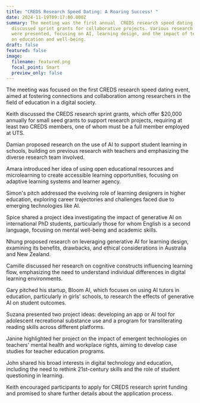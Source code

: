 ```yaml
---
title: "CREDS Research Speed Dating: A Roaring Success! "
date: 2024-11-19T09:17:00.000Z
summary: The meeting was the first annual  CREDS research speed dating event and
  discussed sprint grants for collaborative projects. Various research ideas
  were presented, focusing on AI, learning design, and the impact of technology
  on education and well-being.
draft: false
featured: false
image:
  filename: featured.png
  focal_point: Smart
  preview_only: false
---
```

The meeting was focused on the first CREDS research speed dating event, aimed at fostering connections and collaboration among researchers in the field of education in a digital society.

Keith discussed the CREDS research sprint grants, which offer $20,000 annually for small seed grants to support research projects, requiring at least two CREDS members, one of whom must be a full member employed at UTS. 

Damian proposed research on the use of AI to support student learning in schools, building on previous research with teachers and emphasizing the diverse research team involved.

Amara introduced her idea of using open educational resources and microlearning to create accessible learning opportunities, focusing on adaptive learning systems and learner agency.

Simon's pitch addressed the evolving role of learning designers in higher education, exploring career trajectories and challenges faced due to emerging technologies like AI.

Spice shared a project idea investigating the impact of generative AI on international PhD students, particularly those for whom English is a second language, focusing on mental well-being and academic skills.

Nhung proposed research on leveraging generative AI for learning design, examining its benefits, drawbacks, and ethical considerations in Australia and New Zealand.

Camille discussed her research on cognitive constructs influencing learning flow, emphasizing the need to understand individual differences in digital learning environments.

Gary pitched his startup, Bloom AI, which focuses on using AI tutors in education, particularly in girls' schools, to research the effects of generative AI on student outcomes.

Suzana presented two project ideas: developing an app or AI tool for adolescent recreational substance use and a program for transliterating reading skills across different platforms.

Janine highlighted her project on the impact of emergent technologies on teachers' mental health and workplace rights, aiming to develop case studies for teacher education programs.

John shared his broad interests in digital technology and education, including the need to rethink 21st-century skills and the role of student questioning in learning.

Keith encouraged participants to apply for CREDS research sprint funding and promised to share further details about the application process.
